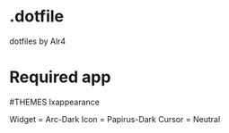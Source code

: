 # .dotfile
dotfiles by Alr4

# Required app



#THEMES
lxappearance

Widget = Arc-Dark
Icon = Papirus-Dark
Cursor = Neutral
